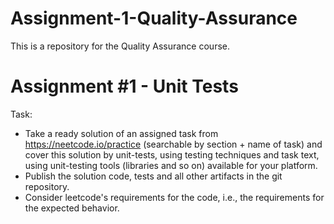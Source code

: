 # Assignment-1-Quality-Assurance

This is a repository for the Quality Assurance course.

# Assignment #1 - Unit Tests 
Task:
- Take a ready solution of an assigned task from https://neetcode.io/practice (searchable by section + name of task) and cover this solution by unit-tests, using testing techniques and task text, using unit-testing tools (libraries and so on) available for your platform.
- Publish the solution code, tests and all other artifacts in the git repository.
- Consider leetcode's requirements for the code, i.e., the requirements for the expected behavior.
